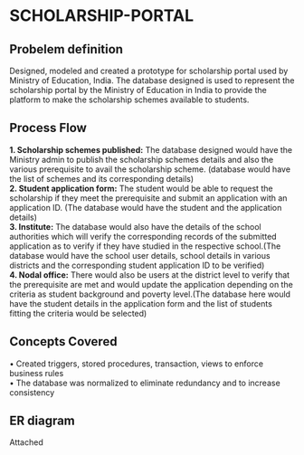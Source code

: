 # SCHOLARSHIP-PORTAL 

## Probelem definition
Designed, modeled and created a prototype for scholarship portal used by Ministry of Education, India. The database designed is used to 
represent the scholarship portal by the Ministry of Education in India to provide the platform to make 
the scholarship schemes available to students.

## Process Flow 

<b>1. Scholarship schemes published:</b> The database designed would have the Ministry admin to publish the scholarship schemes details and also 
the various prerequisite to avail the scholarship scheme. (database would have the list of schemes and its corresponding details) <br>
<b>2. Student application form:</b> The student would be able to request the scholarship if they meet the prerequisite and submit an application 
with an application ID. (The database would have the student and the application details) <br>
<b>3. Institute:</b>  The database would also have the details of the school authorities which will verify the corresponding records of the submitted 
application as to verify if they have studied in the respective school.(The database would have the school user details, school details in 
various districts and the corresponding student application ID to be verified)<br>
<b>4. Nodal office:</b>  There would also be users at the district level to verify that the prerequisite are met and would update the 
application depending on the criteria as student background and poverty level.(The database here would have the student details in the 
application form and the list of students fitting the criteria would be selected)<br>

## Concepts Covered
•	Created triggers, stored procedures, transaction, views to enforce business rules <br>
•	The database was normalized to eliminate redundancy and to increase consistency <br>

## ER diagram ##
Attached 
